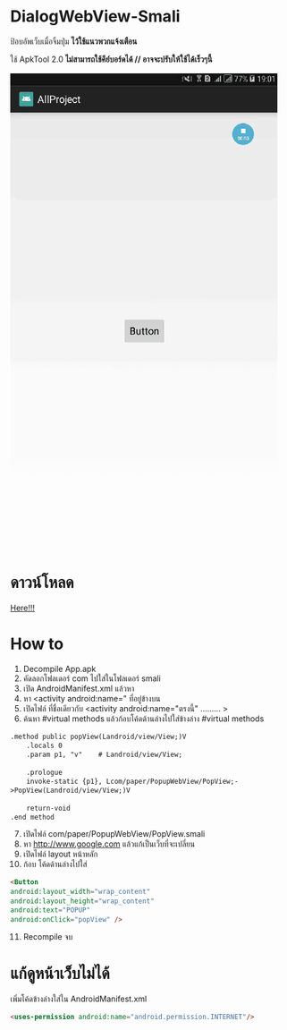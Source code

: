 # DialogWebView-Smali

ป้อบอัพเว็บเมื่อจิ้มปุ่ม **ไว้ใช้แนวพวกแจ้งเตือน**

ใช้ ApkTool 2.0 **ไม่สามารถใช้คีย์บอร์ดได้ // อาจจะปรับให้ใช้ได้เร็วๆนี้**

![alt text](https://raw.githubusercontent.com/kaozaza2/DialogWebView-Smali/master/Screenshots/01.gif)



# ดาวน์โหลด
<a href="https://github.com/kaozaza2/DialogWebView-Smali/archive/master.zip">Here!!!</a>


# How to
1. Decompile App.apk
2. คัดลอกโฟลเดอร์ com ไปใส่ในโฟลเดอร์ smali
3. เปิด AndroidManifest.xml แล้วหา <category android:name="android.intent.category.LAUNCHER" />
4. หา <activity android:name=" ที่อยู่ข้างบน <category android:name="android.intent.category.LAUNCHER" />
5. เปิดไฟล์ ที่ชื่อเดียวกับ <activity android:name="ตรงนี้" ......... > 
6. ค้นหา #virtual methods แล้วก้อบโค้ดด้านล่างไปใส่ข้างล่าง  #virtual methods
```smali
.method public popView(Landroid/view/View;)V
    .locals 0
    .param p1, "v"    # Landroid/view/View;

    .prologue
    invoke-static {p1}, Lcom/paper/PopupWebView/PopView;->PopView(Landroid/view/View;)V

    return-void
.end method
```
7. เปิดไฟล์ com/paper/PopupWebView/PopView.smali
8. หา http://www.google.com แล้วแก้เป็นเว็บที่จะเปลี่ยน
9. เปิดไฟล์ layout หน้าหลัก
10. ก้อบ โค้ดด้านล่างไปใส่
```html
<Button
android:layout_width="wrap_content"
android:layout_height="wrap_content"
android:text="POPUP" 
android:onClick="popView" />
```
11. Recompile จบ

# แก้ดูหน้าเว็บไม่ได้
เพิ่มโค้ดข้างล่างใส่ใน AndroidManifest.xml
```html
<uses-permission android:name="android.permission.INTERNET"/>
```
